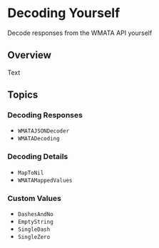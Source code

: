 # Decoding Yourself

Decode responses from the WMATA API yourself

## Overview

<!--@START_MENU_TOKEN@-->Text<!--@END_MENU_TOKEN@-->

## Topics

### Decoding Responses

- ``WMATAJSONDecoder``
- ``WMATADecoding``

### Decoding Details
- ``MapToNil``
- ``WMATAMappedValues``

### Custom Values
- ``DashesAndNo``
- ``EmptyString``
- ``SingleDash``
- ``SingleZero``
